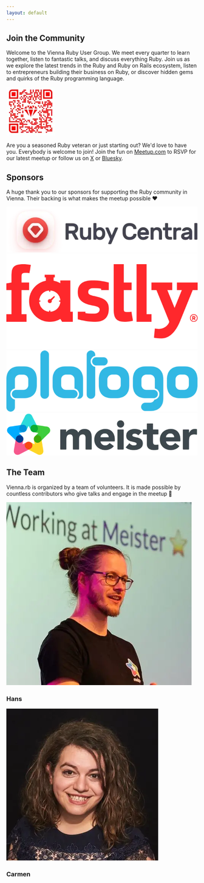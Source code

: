 ```yaml
---
layout: default
---
```


## Join the Community

Welcome to the Vienna Ruby User Group. We meet every quarter to learn together, listen to fantastic talks, and discuss everything Ruby. Join us as we explore the latest trends in the Ruby and Ruby on Rails ecosystem, listen to entrepreneurs building their business on Ruby, or discover hidden gems and quirks of the Ruby programming language.

<div class="qr">
  <a href="https://www.meetup.com/vienna-rb">
    <picture>
      <source srcset="/assets/images/qr-code-w256.webp" media="(min-width: 768px)">
      <img src="/assets/images/qr-code-w128.webp" width="128" height="128" alt="QR Code for Vienna.rb Meetup">
    </picture>
  </a>
</div>


Are you a seasoned Ruby veteran or just starting out? We'd love to have you. Everybody is welcome to join! Join the fun on [Meetup.com](https://www.meetup.com/vienna-rb/) to RSVP for our latest meetup or follow us on [X](https://x.com/viennarb) or [Bluesky](https://bsky.app/profile/ruby.wien).

## Sponsors

A huge thank you to our sponsors for supporting the Ruby community in Vienna. Their backing is what makes the meetup possible ❤️

<div class="sponsors">
  <a href="https://rubycentral.org/" >
    <img src="/assets/images/sponsors/ruby-central.webp" alt="Ruby Central logo" />
  </a>
  <a href="https://www.fastly.com/" >
    <img src="/assets/images/sponsors/fastly.webp" alt="fastly logo" />
  </a>
  <a href="https://platogo.com/" >
    <img src="/assets/images/sponsors/platogo.webp" alt="platogo logo" />
  </a>
  <a href="https://meisterlabs.com/" >
    <img src="/assets/images/sponsors/meister.webp" alt="meister logo" />
  </a>
</div>

## The Team

Vienna.rb is organized by a team of volunteers. It is made possible by countless contributors who give talks and engage in the meetup 🤗

<div class="team">
  <div class="member">
    <img src="/assets/images/team/hans.webp" alt="" />
    <h3>Hans</h3>
  </div>

  <div class="member">
  <img src="/assets/images/team/carmen.webp" alt="" />
    <h3>Carmen</h3>
    </div>
</div>

